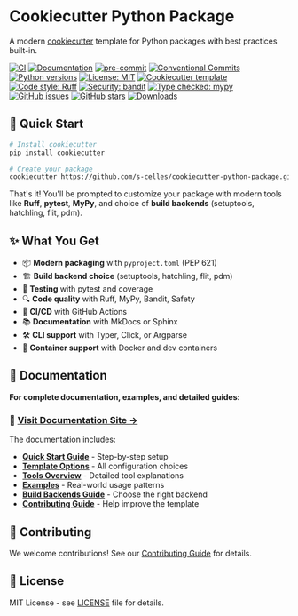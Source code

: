 # Cookiecutter Python Package

A modern [cookiecutter](https://github.com/cookiecutter/cookiecutter) template for Python packages with best practices built-in.

[![CI](https://github.com/s-celles/cookiecutter-python-package/actions/workflows/test.yml/badge.svg)](https://github.com/s-celles/cookiecutter-python-package/actions/workflows/test.yml)
[![Documentation](https://github.com/s-celles/cookiecutter-python-package/actions/workflows/docs.yml/badge.svg)](https://s-celles.github.io/cookiecutter-python-package/)
[![pre-commit](https://img.shields.io/badge/pre--commit-enabled-brightgreen?logo=pre-commit&logoColor=white)](https://github.com/pre-commit/pre-commit)
[![Conventional Commits](https://img.shields.io/badge/Conventional%20Commits-1.0.0-yellow.svg)](https://conventionalcommits.org)
[![Python versions](https://img.shields.io/badge/python-3.9%2B-blue.svg)](https://www.python.org/downloads/)
[![License: MIT](https://img.shields.io/badge/License-MIT-yellow.svg)](https://opensource.org/licenses/MIT)
[![Cookiecutter template](https://img.shields.io/badge/cookiecutter-template-D4AA00.svg?logo=cookiecutter)](https://github.com/cookiecutter/cookiecutter)
[![Code style: Ruff](https://img.shields.io/endpoint?url=https://raw.githubusercontent.com/astral-sh/ruff/main/assets/badge/v2.json)](https://github.com/astral-sh/ruff)
[![Security: bandit](https://img.shields.io/badge/security-bandit-green.svg)](https://github.com/PyCQA/bandit)
[![Type checked: mypy](https://img.shields.io/badge/type%20checked-mypy-blue.svg)](https://github.com/python/mypy)
[![GitHub issues](https://img.shields.io/github/issues/s-celles/cookiecutter-python-package)](https://github.com/s-celles/cookiecutter-python-package/issues)
[![GitHub stars](https://img.shields.io/github/stars/s-celles/cookiecutter-python-package)](https://github.com/s-celles/cookiecutter-python-package/stargazers)
[![Downloads](https://img.shields.io/github/downloads/s-celles/cookiecutter-python-package/total)](https://github.com/s-celles/cookiecutter-python-package/releases)

## 🚀 Quick Start

```bash
# Install cookiecutter
pip install cookiecutter

# Create your package
cookiecutter https://github.com/s-celles/cookiecutter-python-package.git
```

That's it! You'll be prompted to customize your package with modern tools like **Ruff**, **pytest**, **MyPy**, and choice of **build backends** (setuptools, hatchling, flit, pdm).

## ✨ What You Get

- 📦 **Modern packaging** with `pyproject.toml` (PEP 621)
- 🏗️ **Build backend choice** (setuptools, hatchling, flit, pdm)
- 🧪 **Testing** with pytest and coverage
- 🔍 **Code quality** with Ruff, MyPy, Bandit, Safety
- 🚀 **CI/CD** with GitHub Actions
- 📚 **Documentation** with MkDocs or Sphinx
- 🛠️ **CLI support** with Typer, Click, or Argparse
- 🐳 **Container support** with Docker and dev containers

## 📖 Documentation

**For complete documentation, examples, and detailed guides:**

### 🔗 **[Visit Documentation Site →](https://s-celles.github.io/cookiecutter-python-package)**

The documentation includes:

- **[Quick Start Guide](https://s-celles.github.io/cookiecutter-python-package/getting-started/quick-start/)** - Step-by-step setup
- **[Template Options](https://s-celles.github.io/cookiecutter-python-package/configuration/template-options/)** - All configuration choices
- **[Tools Overview](https://s-celles.github.io/cookiecutter-python-package/tools/overview/)** - Detailed tool explanations
- **[Examples](https://s-celles.github.io/cookiecutter-python-package/getting-started/examples/)** - Real-world usage patterns
- **[Build Backends Guide](https://s-celles.github.io/cookiecutter-python-package/tools/build-backends/)** - Choose the right backend
- **[Contributing Guide](https://s-celles.github.io/cookiecutter-python-package/development/contributing/)** - Help improve the template

## 🤝 Contributing

We welcome contributions! See our [Contributing Guide](https://s-celles.github.io/cookiecutter-python-package/development/contributing/) for details.

## 📝 License

MIT License - see [LICENSE](LICENSE) file for details.
